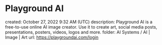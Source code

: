 # Playground AI

created: October 27, 2022 9:32 AM (UTC)
description: Playground AI is a free-to-use online AI image creator. Use it to create art, social media posts, presentations, posters, videos, logos and more.
folder: AI Systems / AI | Image | Art
url: https://playgroundai.com/login